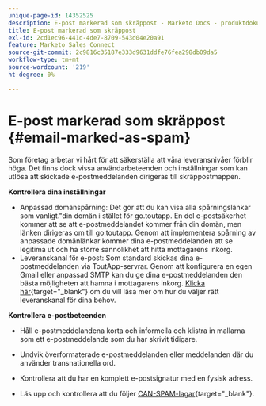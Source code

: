```yaml
---
unique-page-id: 14352525
description: E-post markerad som skräppost - Marketo Docs - produktdokumentation
title: E-post markerad som skräppost
exl-id: 2cd1ec96-441d-4de7-8709-543d04e20a91
feature: Marketo Sales Connect
source-git-commit: 2c9816c35187e333d9631ddfe76fea298db09da5
workflow-type: tm+mt
source-wordcount: '219'
ht-degree: 0%

---
```


# E-post markerad som skräppost {#email-marked-as-spam}

Som företag arbetar vi hårt för att säkerställa att våra leveransnivåer förblir höga. Det finns dock vissa användarbeteenden och inställningar som kan utlösa att skickade e-postmeddelanden dirigeras till skräppostmappen.

**Kontrollera dina inställningar**

* Anpassad domänspårning: Det gör att du kan visa alla spårningslänkar som vanligt.&quot;din domän i stället för go.toutapp. En del e-postsäkerhet kommer att se att e-postmeddelandet kommer från din domän, men länken dirigeras om till go.toutapp. Genom att implementera spårning av anpassade domänlänkar kommer dina e-postmeddelanden att se legitima ut och ha större sannolikhet att hitta mottagarens inkorg.
* Leveranskanal för e-post: Som standard skickas dina e-postmeddelanden via ToutApp-servrar. Genom att konfigurera en egen Gmail eller anpassad SMTP kan du ge dina e-postmeddelanden den bästa möjligheten att hamna i mottagarens inkorg. [Klicka här](https://nation.marketo.com/docs/DOC-5080){target="_blank"} om du vill läsa mer om hur du väljer rätt leveranskanal för dina behov.

**Kontrollera e-postbeteenden**

* Håll e-postmeddelandena korta och informella och klistra in mallarna som ett e-postmeddelande som du har skrivit tidigare.

* Undvik överformaterade e-postmeddelanden eller meddelanden där du använder transnationella ord.

* Kontrollera att du har en komplett e-postsignatur med en fysisk adress.

* Läs upp och kontrollera att du följer [CAN-SPAM-lagar](https://www.ftc.gov/business-guidance/resources/can-spam-act-compliance-guide-business){target="_blank"}.
